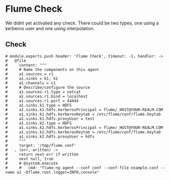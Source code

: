 
# Flume Check

We didnt yet activated any check. There could be two types, one using a kerberos
user and one using interpolation.

## Check

    # module.exports.push header: 'Flume Check', timeout: -1, handler: ->
    #   @file
    #     content: """
    #     # Name the components on this agent
    #     a1.sources = r1
    #     a1.sinks = k1, k2
    #     a1.channels = c1
    #     # Describe/configure the source
    #     a1.sources.r1.type = netcat
    #     a1.sources.r1.bind = localhost
    #     a1.sources.r1.port = 44444
    #     a1.sinks.k1.type = HDFS
    #     a1.sinks.k1.hdfs.kerberosPrincipal = flume/_HOST@YOUR-REALM.COM
    #     a1.sinks.k1.hdfs.kerberosKeytab = /etc/flume/conf/flume.keytab
    #     a1.sinks.k1.hdfs.proxyUser = test
    #     a1.sinks.k2.type = HDFS
    #     a1.sinks.k2.hdfs.kerberosPrincipal = flume/_HOST@YOUR-REALM.COM
    #     a1.sinks.k2.hdfs.kerberosKeytab = /etc/flume/conf/flume.keytab
    #     a1.sinks.k2.hdfs.proxyUser = hdfs
    #     """
    #     target: '/tmp/flume.conf'
    #   , (err, written) ->
    #     return next err if written
    #     next null, true
    #     # @system.execute
    #     #   cmd: "flume-ng agent --conf conf --conf-file example.conf --name a1 -Dflume.root.logger=INFO,console"
